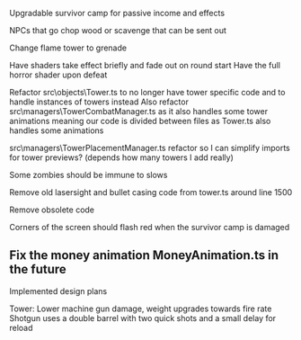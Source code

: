 Upgradable survivor camp for passive income and effects

NPCs that go chop wood or scavenge that can be sent out

Change flame tower to grenade

Have shaders take effect briefly and fade out on round start
Have the full horror shader upon defeat

Refactor src\objects\Tower.ts to no longer have tower specific code and to handle instances of towers instead
Also refactor  
src\managers\TowerCombatManager.ts as it also handles some tower animations meaning our code is divided between files as Tower.ts also handles some animations

src\managers\TowerPlacementManager.ts refactor so I can simplify imports for tower previews? (depends how many towers I add really)

Some zombies should be immune to slows

Remove old lasersight and bullet casing code from tower.ts around line 1500

Remove obsolete code

Corners of the screen should flash red when the survivor camp is damaged

Fix the money animation MoneyAnimation.ts in the future
---

Implemented design plans

Tower:
Lower machine gun damage, weight upgrades towards fire rate
Shotgun uses a double barrel with two quick shots and a small delay for reload
